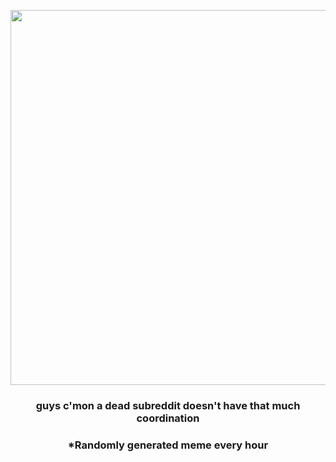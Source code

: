 <p align="center">
        <img src="https://i.redd.it/td8n2rlg4cr81.gif" width="600" height="600">
        </p>
        <h3 align="center">guys c'mon a dead subreddit doesn't have that much coordination</h3>
        <h3 align="center">*Randomly generated meme every hour</h3>
    